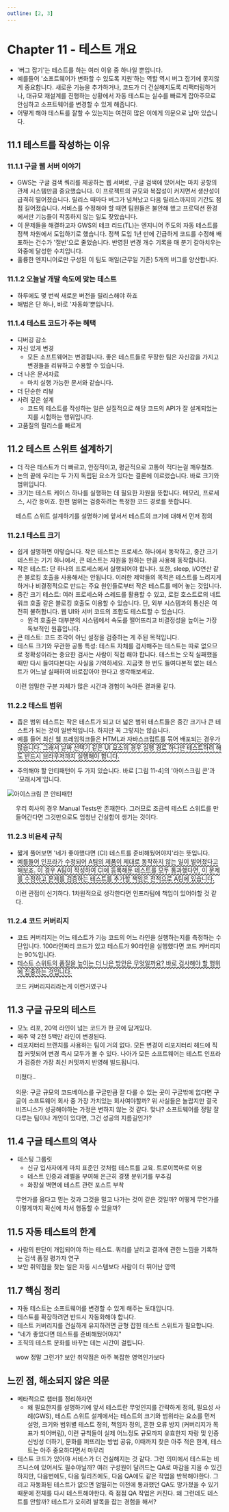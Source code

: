 ```yaml
---
outline: [2, 3]
---
```


# Chapter 11 - 테스트 개요

- '버그 잡기'는 테스트를 하는 여러 이유 중 하나일 뿐입니다.
- 예를들어 '소프트웨어가 변화할 수 있도록 지원'하는 역할 역시 버그 잡기에 못지않게 중요합니다. 새로운 기능을 추가하거나, 코드가 더 건실해지도록 리팩터링하거나, 대규모 재설계를 진행하는 상황에서 자동 테스트는 실수를 빠르게 잡아주므로 안심하고 소프트웨어를 변경할 수 있게 해줍니다.
- 어떻게 해야 테스트를 잘할 수 있는지는 여전히 많은 이에게 의문으로 남아 있습니다.

## 11.1 테스트를 작성하는 이유

### 11.1.1 구글 웹 서버 이야기

- GWS는 구글 검색 쿼리를 제공하는 웹 서버로, 구글 검색에 있어서는 마치 공항의 관제 시스템만큼 중요했습니다. 이 프로젝트의 규모와 복잡성이 커지면서 생산성이 급격히 떨어졌습니다. 릴리스 때마다 버그가 넘쳐났고 다음 릴리스까지의 기간도 점점 길어졌습니다. 서비스를 수정해야 할 때면 팀원들은 불안해 했고 프로덕션 환경에서만 기능들이 작동하지 않는 일도 잦았습니다.
- 이 문제들을 해결하고자 GWS의 테크 리드(TL)는 엔지니어 주도의 자동 테스트를 정책 차원에서 도입하기로 했습니다. 정책 도입 1년 만에 긴급하게 코드를 수정해 배포하는 건수가 '절반'으로 줄었습니다. 반영된 변경 개수 기록을 매 분기 갈아치우는 와중에 달성한 수치입니다.
- 훌륭한 엔지니어로만 구성된 이 팀도 매일(근무일 기준) 5개의 버그를 양산합니다.

### 11.1.2 오늘날 개발 속도에 맞는 테스트

- 하루에도 몇 번씩 새로운 버전을 릴리스해야 하죠
- 해법은 단 하나, 바로 '자동화'뿐입니다.

### 11.1.4 테스트 코드가 주는 혜택

- 디버깅 감소
- 자신 있게 변경
  - 모든 소프트웨어는 변경됩니다. 좋은 테스트들로 무장한 팀은 자신감을 가지고 변경들을 리뷰하고 수용할 수 있습니다.
- 더 나은 문서자료
  - 마치 실행 가능한 문서와 같습니다.
- 더 단순한 리뷰
- 사려 깊은 설계
  - 코드의 테스트를 작성하는 일은 실질적으로 해당 코드의 API가 잘 설계되었는지를 시험하는 행위입니다.
- 고품질의 릴리스를 빠르게

## 11.2 테스트 스위트 설계하기

- 더 작은 테스트가 더 빠르고, 안정적이고, 평균적으로 고통이 적다는걸 깨우쳤죠.
- 논의 끝에 우리는 두 가지 독립된 요소가 있다는 결론에 이르렀습니다. 바로 크기와 범위입니다.
- 크기는 테스트 케이스 하나를 실행하는 데 필요한 자원을 뜻합니다. 메모리, 프로세스, 시간 등이죠. 한편 범위는 검증하려는 특정한 코드 경로를 뜻합니다.

<div class="comment">테스트 스위트 설계하기를 설명하기에 앞서서 테스트의 크기에 대해서 먼저 정의</div>

### 11.2.1 테스트 크기

- 쉽게 설명하면 이렇습니다. 작은 테스트는 프로세스 하나에서 동작하고, 중간 크기 테스트는 기기 하나에서, 큰 테스트는 자원을 원하는 만큼 사용해 동작합니다.
- 작은 테스트: 단 하나의 프로세스에서 실행되어야 합니다. 또한, sleep, I/O연산 같은 블로킹 호출을 사용해서는 안됩니다. 이러한 제약들의 목적은 테스트를 느려지게 하거나 비결정적으로 만드는 주요 원인들로부터 작은 테스트를 떼어 놓는 것입니다.
- 중간 크기 테스트: 여러 프로세스와 스레드를 활용할 수 있고, 로컬 호스트로의 네트워크 호출 같은 블로킹 호출도 이용할 수 있습니다. 단, 외부 시스템과의 통신은 여전히 불허합니다. 웹 UI와 서버 코드의 조합도 테스트할 수 있습니다.
  - 원격 호출은 대부분의 시스템에서 속도를 떨어뜨리고 비결정성을 높이는 가장 독보적인 원흉입니다.
- 큰 테스트: 코드 조각이 아닌 설정을 검증하는 게 주된 목적입니다.
- 테스트 크기와 무관한 공통 특성: 테스트 자체를 검사해주는 테스트는 따로 없으므로 정확성이라는 중요한 검사는 사람이 직접 해야 합니다. 테스트는 오직 실패했을 때만 다시 들여다본다는 사실을 기억하세요. 지금껏 한 번도 들여다본적 없는 테스트가 어느날 실패하여 바로잡아야 한다고 생각해보세요.

<div class="comment">이런 엄밀한 구분 자체가 많은 시간과 경험이 녹아든 결과물 같다.</div>

### 11.2.2 테스트 범위

<ul>
<li>좁은 범위 테스트는 작은 테스트가 되고 더 넓은 범위 테스트들은 중간 크기나 큰 테스트가 되는 것이 일반적입니다. 하지만 꼭 그렇지는 않습니다.</li>
<li class="underline">예를 들어 최신 웹 프레임워크들은 HTML과 자바스크립트를 묶어 배포되는 경우가 많습니다. 그래서 날짜 선택기 같은 UI 요소의 경우 실행 경로 하나만 테스트하려 해도 반드시 브라우저까지 실행해야 합니다.</li>
</ul>

- 주의해야 할 안티패턴이 두 가지 있습니다. 바로 [그림 11-4]의 '아이스크림 콘'과 '모래시계'입니다.

![아이스크림 콘 안티패턴](https://imgur.com/B2ZTumg.png)

<div class="comment">우리 회사의 경우 Manual Tests만 존재한다. 그러므로 조금씩 테스트 스위트를 만들어간다면 그것만으로도 엄청난 건실함이 생기는 것이다.</div>

### 11.2.3 비욘세 규칙

<ul>
  <li>짧게 풀어보면 '네가 좋아했다면 (CI) 테스트를 준비해뒀어야지'라는 뜻입니다.</li>
  <li class="underline">예를들어 인프라가 수정되어 A팀의 제품이 제대로 동작하지 않는 일이 벌어졌다고 해보죠. 이 경우 A팀이 작성하여 CI에 등록해둔 테스트를 모두 통과했다면, 이 문제를 수정하고 문제를 검증하는 테스트를 추가할 책임은 전적으로 A팀에 있습니다.</li>
</ul>

<div class="comment">이런 관점이 신기하다. 1차원적으로 생각한다면 인프라팀에 책임이 있어야할 것 같다.</div>

### 11.2.4 코드 커버리지

<ul>
  <li>코드 커버리지는 어느 테스트가 기능 코드의 어느 라인을 실행하는지를 측정하는 수단입니다. 100라인짜리 코드가 있고 테스트가 90라인을 실행했다면 코드 커버리지는 90%입니다.</li>
  <li class="underline">테스트 스위트의 품질을 높이는 더 나은 방안은 무엇일까요? 바로 검사해야 할 행위에 집중하는 것입니다.</li>
</ul>
<div class="comment">코드 커버리지리라는게 이런거였구나</div>

## 11.3 구글 규모의 테스트

- 모노 리포, 20억 라인이 넘는 코드가 한 곳에 담겨있다.
- 매주 약 2천 5백만 라인이 변경된다.
- 리포지터리 브랜치를 사용하는 팀이 거의 없다. 모든 변경이 리포지터리 헤드에 직접 커밋되어 변경 즉시 모두가 볼 수 있다. 나아가 모든 소프트웨어는 테스트 인프라가 검증한 가장 최신 커밋까지 반영해 빌드됩니다.

<div class="comment">미쳤다..</div>
<div class="comment">의문: 구글 규모의 코드베이스를 구글만큼 잘 다룰 수 있는 곳이 구글밖에 없다면 구글이 소프트웨어 회사 중 가장 가치있는 회사여야할까? 위 사실들은 놀랍지만 결국 비즈니스가 성공해야하는 가정은 변하지 않는 것 같다. 맞나? 소프트웨어를 정말 잘 다루는 팀이나 개인이 있다면, 그건 성공의 지름길인가?</div>

## 11.4 구글 테스트의 역사

- 테스팅 그룹릿
  - 신규 입사자에게 마치 표준인 것처럼 테스트를 교육. 트로이목마로 이용
  - 테스트 인증과 레벨을 부여해 은근히 경쟁 분위기를 부추김
  - 화장실 벽면에 테스트 관련 포스트 부착

<div class="comment">무언가를 옳다고 믿는 것과 그것을 밀고 나가는 것이 같은 것일까? 어떻게 무언가를 이렇게까지 확신에 차서 행동할 수 있을까?</div>

## 11.5 자동 테스트의 한계

- 사람의 판단이 개입되어야 하는 테스트. 쿼리를 날리고 결과에 관한 느낌을 기록하는 검색 품질 평가자 연구
- 보안 취약점을 찾는 일은 자동 시스템보다 사람이 더 뛰어난 영역

## 11.7 핵심 정리

- 자동 테스트는 소프트웨어를 변경할 수 있게 해주는 토대입니다.
- 테스트를 확장하려면 반드시 자동화해야 합니다.
- 테스트 커버리지를 건실하게 유지하려면 균형 잡힌 테스트 스위트가 필요합니다.
- "네가 좋았다면 테스트를 준비해뒀어야지"
- 조직의 테스트 문화를 바꾸는 데는 시간이 걸립니다.

<div class="comment">wow 정말 그런가? 보안 취약점은 아주 복잡한 영역인가보다</div>


## 느낀 점, 해소되지 않은 의문

- 메타적으로 챕터를 정리하자면 
  - 왜 필요한지를 설명하기에 앞서 테스트란 무엇인지를 간략하게 정의, 필요성 사례(GWS), 테스트 스위트 설계에서는 테스트의 크기와 범위라는 요소를 먼저 설명, 크기와 범위별 테스트 정의, 책임자 정의, 흔한 오류 방지 (커버리지가 목표가 되어버림), 이런 규칙들이 실제 어느정도 규모까지 유효한지 자랑 및 인증 신빙성 더하기, 문화를 퍼뜨리는 방법 공유, 이때까지 찾은 아주 적은 한계, 테스트는 아주 중요하다면서 마무리
- 테스트 코드가 있어야 서비스가 더 건실해지는 것 같다. 그런 의미에서 테스트는 비즈니스에 있어서도 필수아닐까? 여러 구성원이 달려드는 QA로 마감을 지을 수 있긴 하지만, 다음번에도, 다음 릴리즈에도, 다음 QA에도 같은 작업을 반복해야한다. 그리고 자동화된 테스트가 없으면 엄밀히는 이전에 통과했던 QA도 망가졌을 수 있기 때문에 전체를 다시 테스트해야한다. 즉 점점 QA 작업은 커진다. 왜 그런데도 테스트를 안할까? 테스트가 오히려 발목을 잡는 경험을 해서?

<style scoped lang="scss">
.underline {
  text-decoration: underline;
  text-decoration-style: wavy;
  text-underline-offset: 3px;
  text-decoration-color: var(--vp-c-indigo-1);
}

.comment {
    padding-left: 1.25rem;
    color: var(--vp-c-indigo-1);
    font-size: 14px;
    margin: 0 0 16px;
}
</style>